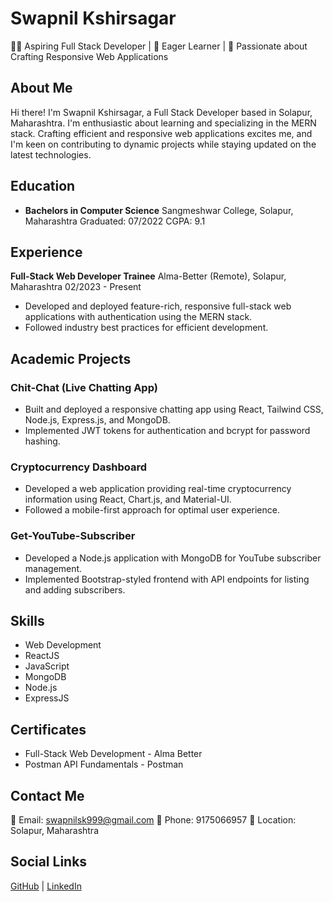 # Swapnil Kshirsagar
👨‍💻 Aspiring Full Stack Developer | 🌱 Eager Learner | 🚀 Passionate about Crafting Responsive Web Applications

## About Me
Hi there! I'm Swapnil Kshirsagar, a Full Stack Developer based in Solapur, Maharashtra. I'm enthusiastic about learning and specializing in the MERN stack. Crafting efficient and responsive web applications excites me, and I'm keen on contributing to dynamic projects while staying updated on the latest technologies.

## Education
- **Bachelors in Computer Science**
  Sangmeshwar College, Solapur, Maharashtra
  Graduated: 07/2022
  CGPA: 9.1

## Experience
**Full-Stack Web Developer Trainee**
Alma-Better (Remote), Solapur, Maharashtra
02/2023 - Present
- Developed and deployed feature-rich, responsive full-stack web applications with authentication using the MERN stack.
- Followed industry best practices for efficient development.

## Academic Projects
### Chit-Chat (Live Chatting App)
- Built and deployed a responsive chatting app using React, Tailwind CSS, Node.js, Express.js, and MongoDB.
- Implemented JWT tokens for authentication and bcrypt for password hashing.
### Cryptocurrency Dashboard
- Developed a web application providing real-time cryptocurrency information using React, Chart.js, and Material-UI.
- Followed a mobile-first approach for optimal user experience.
### Get-YouTube-Subscriber
- Developed a Node.js application with MongoDB for YouTube subscriber management.
- Implemented Bootstrap-styled frontend with API endpoints for listing and adding subscribers.

## Skills
- Web Development
- ReactJS
- JavaScript
- MongoDB
- Node.js
- ExpressJS

## Certificates
- Full-Stack Web Development - Alma Better
- Postman API Fundamentals - Postman

## Contact Me
📧 Email: swapnilsk999@gmail.com
📱 Phone: 9175066957
📍 Location: Solapur, Maharashtra

## Social Links
[GitHub](#) | [LinkedIn](#)
